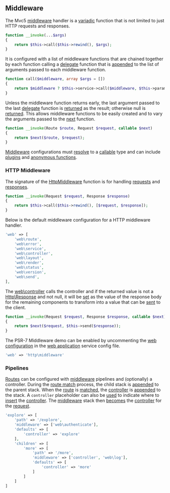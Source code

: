 ## Middleware
The Mvc5 [middleware](https://github.com/mvc5/mvc5/blob/master/src/Service/Middleware.php) handler is a [variadic](http://php.net/manual/en/functions.arguments.php#functions.variable-arg-list) function that is not limited to just HTTP requests and responses.
```php
function __invoke(...$args)
{
    return $this->call($this->rewind(), $args);
}
```
It is configured with a list of middleware functions that are chained together by each function calling a [delegate](https://github.com/mvc5/mvc5/blob/master/src/Service/Middleware.php#L43) function that is [appended](https://github.com/mvc5/mvc5/blob/master/src/Service/Middleware.php#L78) to the list of arguments passed to each middleware function.
```php
function call($middleware, array $args = [])
{
    return $middleware ? $this->service->call($middleware, $this->params($args)) : $this->end($args);
}
```
Unless the middleware function returns early, the last argument passed to the last [delegate](https://github.com/mvc5/mvc5/blob/master/src/Service/Middleware.php#L43) function is [returned](https://github.com/mvc5/mvc5/blob/master/src/Service/Middleware.php#L56) as the result; otherwise null is [returned](https://github.com/mvc5/mvc5/blob/master/src/Service/Middleware.php#L56). This allows middleware functions to be easily created and to vary the arguments passed to the [next](https://github.com/mvc5/mvc5/blob/master/src/Service/Middleware.php#L62) function.
```php
function __invoke(Route $route, Request $request, callable $next)
{
    return $next($route, $request);
}
```
[Middleware](https://github.com/mvc5/mvc5/blob/master/src/Middleware.php) configurations must [resolve](https://github.com/mvc5/mvc5/blob/master/src/Resolver/Resolver.php#L477) to a [callable](http://php.net/manual/en/language.types.callable.php) type and can include [plugins](#plugins) and [anonymous functions](http://php.net/manual/en/functions.anonymous.php#functions.anonymous).
### HTTP Middleware
The signature of the [HttpMiddleware](https://github.com/mvc5/mvc5/blob/master/src/Http/HttpMiddleware.php) function is for handling [requests](https://github.com/mvc5/mvc5/blob/master/src/Http/Request.php) and [responses](https://github.com/mvc5/mvc5/blob/master/src/Http/Response.php).
```php
function __invoke(Request $request, Response $response)
{
    return $this->call($this->rewind(), [$request, $response]);
}
```
Below is the default middleware configuration for a HTTP middleware handler.
```php
'web' => [
    'web\route',
    'web\error',
    'web\service',
    'web\controller',
    'web\layout',
    'web\render',
    'web\status',
    'web\version',
    'web\send',
],
```
The [web\controller](https://github.com/mvc5/mvc5/blob/master/src/Web/Controller.php) calls the controller and if the returned value is not a [Http\Response](https://github.com/mvc5/mvc5/blob/master/src/Http/Response.php) and not null, it will be [set](https://github.com/mvc5/mvc5/blob/master/src/Response/Dispatch.php#L78) as the value of the response body for the remaining components to transform into a value that can be [sent](https://github.com/mvc5/mvc5/blob/master/src/Response/Service/Send.php#L79) to the client.
```php
function __invoke(Request $request, Response $response, callable $next)
{
    return $next($request, $this->send($response));
}
```
The PSR-7 Middleware demo can be enabled by uncommenting the [web configuration](https://github.com/mvc5/mvc5-application/blob/master/config/service.php#L50) in the [web application](#web-application) service config file.
```php
'web' => 'http\middleware'
```
### Pipelines
[Routes](#routes) can be configured with [middleware](https://github.com/mvc5/mvc5/blob/master/src/Middleware.php) pipelines and (optionally) a controller. During the [route match](https://github.com/mvc5/mvc5/blob/master/config/middleware.php#L7) process, the child stack is [appended](https://github.com/mvc5/mvc5/blob/master/src/Route/Match/Merge.php#L26) to the parent stack. When the [route](https://github.com/mvc5/mvc5/blob/master/src/Route/Route.php) is [matched](https://github.com/mvc5/mvc5/blob/master/src/Route/Match/Path.php#L56), the [controller](https://github.com/mvc5/mvc5/blob/master/src/Route/Route.php#L38) is [appended](https://github.com/mvc5/mvc5/blob/master/src/Route/Match/Middleware.php#L52) to the stack. A <code>controller</code> placeholder can also be [used](https://github.com/mvc5/mvc5/blob/master/src/Route/Match/Middleware.php#L52) to indicate where to [insert](https://github.com/mvc5/mvc5/blob/master/src/Route/Match/Middleware.php#L52) the [controller](https://github.com/mvc5/mvc5/blob/master/src/Route/Route.php#L38). The [middleware](https://github.com/mvc5/mvc5/blob/master/src/Middleware.php) stack then [becomes](https://github.com/mvc5/mvc5/blob/master/src/Route/Match/Middleware.php#L66) the [controller](https://github.com/mvc5/mvc5/blob/master/src/Request/Request.php#L34) for the [request](https://github.com/mvc5/mvc5/blob/master/src/Request/Request.php).
```php
'explore' => [
    'path' => '/explore',
    'middleware' => ['web\authenticate'],
    'defaults' => [
        'controller' => 'explore'
    ],
    'children' => [
        'more' => [
            'path' => '/more',
            'middleware' => ['controller', 'web\log'],
            'defaults' => [
                'controller' => 'more'
            ]
        ]
    ]
]
```
